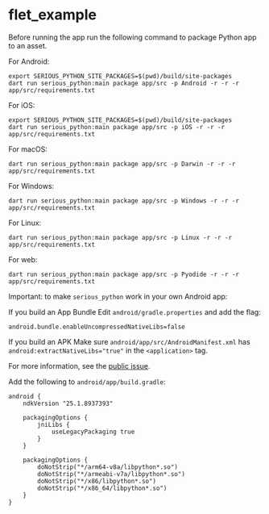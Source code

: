 # flet_example

Before running the app run the following command to package Python app to an asset.

For Android:

```
export SERIOUS_PYTHON_SITE_PACKAGES=$(pwd)/build/site-packages
dart run serious_python:main package app/src -p Android -r -r -r app/src/requirements.txt
```

For iOS:

```
export SERIOUS_PYTHON_SITE_PACKAGES=$(pwd)/build/site-packages
dart run serious_python:main package app/src -p iOS -r -r -r app/src/requirements.txt
```

For macOS:

```
dart run serious_python:main package app/src -p Darwin -r -r -r app/src/requirements.txt
```

For Windows:

```
dart run serious_python:main package app/src -p Windows -r -r -r app/src/requirements.txt
```

For Linux:

```
dart run serious_python:main package app/src -p Linux -r -r -r app/src/requirements.txt
```

For web:

```
dart run serious_python:main package app/src -p Pyodide -r -r -r app/src/requirements.txt
```

Important: to make `serious_python` work in your own Android app:

If you build an App Bundle Edit `android/gradle.properties` and add the flag:

```
android.bundle.enableUncompressedNativeLibs=false
```


If you build an APK Make sure `android/app/src/AndroidManifest.xml` has `android:extractNativeLibs="true"` in the `<application>` tag.

For more information, see the [public issue](https://issuetracker.google.com/issues/147096055).

Add the following to `android/app/build.gradle`:

```
android {
    ndkVersion "25.1.8937393"

    packagingOptions {
        jniLibs {
            useLegacyPackaging true
        }
    }

    packagingOptions {
        doNotStrip("*/arm64-v8a/libpython*.so")
        doNotStrip("*/armeabi-v7a/libpython*.so")
        doNotStrip("*/x86/libpython*.so")
        doNotStrip("*/x86_64/libpython*.so")
    }
}
```
